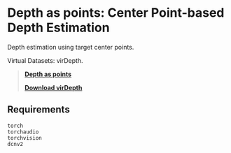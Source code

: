 # Depth as points: Center Point-based Depth Estimation
Depth estimation using target center points. 

Virtual Datasets: virDepth.

> [**Depth as points**](http://arxiv.org/abs/1904.07850)
>
> [**Download virDepth**](http://arxiv.org/abs/1904.07850)


## Requirements
~~~
torch
torchaudio
torchvision
dcnv2
~~~

